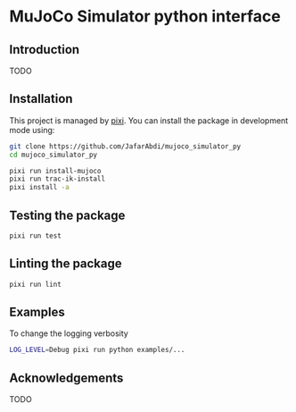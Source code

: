 # MuJoCo Simulator python interface

## Introduction

TODO

## Installation

This project is managed by [pixi](https://pixi.sh).
You can install the package in development mode using:

```bash
git clone https://github.com/JafarAbdi/mujoco_simulator_py
cd mujoco_simulator_py

pixi run install-mujoco
pixi run trac-ik-install
pixi install -a
```

## Testing the package

```bash
pixi run test
```

## Linting the package

```bash
pixi run lint
```

## Examples

To change the logging verbosity

```bash
LOG_LEVEL=Debug pixi run python examples/...
```

## Acknowledgements

TODO
